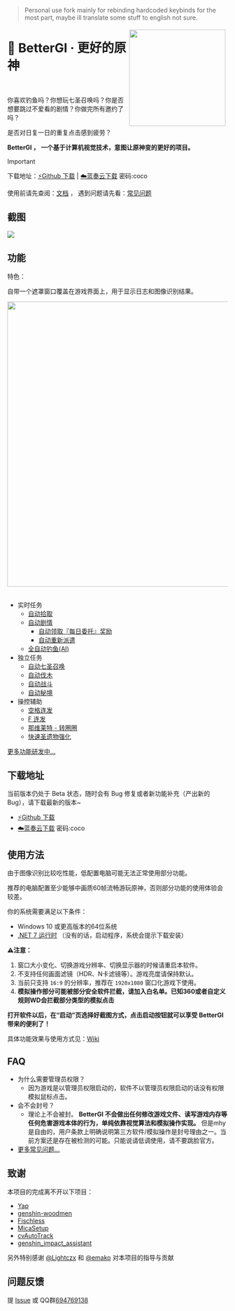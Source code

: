 >Personal use fork mainly for rebinding hardcoded keybinds for the most part, maybe ill translate some stuff to english not sure.

<p>
  <a href="https://bgi.huiyadan.com/"><img src="https://github.com/babalae/better-genshin-impact/assets/15783049/c3fe6d01-6932-46ae-a570-fd3027e5a2a5" align="right" width="220" hspace="5" vspace="5"></a>
  <h1>🍨 BetterGI · 更好的原神</h1>
  <p>
    <img alt="" src="https://img.shields.io/badge/platform-Windows-blue?style=flat-square&color=4096d8" />
    <img alt="" src="https://img.shields.io/github/last-commit/babalae/better-genshin-impact?style=flat-square&color=4096d8" />
    <img alt="" src="https://img.shields.io/github/v/release/babalae/better-genshin-impact?style=flat-square&color=4096d8" />
  </p>
  <p>你喜欢钓鱼吗？你想玩七圣召唤吗？你是否想要跳过不爱看的剧情？你做完所有邀约了吗？</p>
  <p>是否对日复一日的重复点击感到疲劳？</p>
  <p><b>BetterGI ， 一个基于计算机视觉技术，意图让原神变的更好的项目。</b></p>
</p>
<!-- https://github.com/babalae/better-genshin-impact/assets/15783049/483cb63b-f21c-4946-bb19-64249aa7d5fb -->

> [!IMPORTANT]
> 下载地址：[⚡Github 下载](https://github.com/babalae/better-genshin-impact/releases) | [☁️蓝奏云下载](https://wwmy.lanzouq.com/b00rs2msd)  密码:coco
> 
> 使用前请先查阅：[文档](https://bgi.huiyadan.com/doc.html) ， 遇到问题请先看：[常见问题](https://bgi.huiyadan.com/faq.html)


## 截图

<img src="https://img.alicdn.com/imgextra/i2/2042484851/O1CN016wk5ZC1lhoEMzz04F_!!2042484851.gif"/>

## 功能

特色：

自带一个遮罩窗口覆盖在游戏界面上，用于显示日志和图像识别结果。

<img width="650px" src="https://github.com/babalae/better-genshin-impact/assets/15783049/57ab7c3c-709a-4cf3-8f64-1c78764c364c"/>
<br>
<br>

* 实时任务
  * [自动拾取](https://bgi.huiyadan.com/doc.html#%E8%87%AA%E5%8A%A8%E6%8B%BE%E5%8F%96)
  * [自动剧情](https://bgi.huiyadan.com/doc.html#%E8%87%AA%E5%8A%A8%E5%89%A7%E6%83%85)
    * [自动领取『每日委托』奖励](https://bgi.huiyadan.com/doc.html#%E8%87%AA%E5%8A%A8%E9%A2%86%E5%8F%96%E3%80%8E%E6%AF%8F%E6%97%A5%E5%A7%94%E6%89%98%E3%80%8F%E5%A5%96%E5%8A%B1)
    * [自动重新派遣](https://bgi.huiyadan.com/doc.html#%E8%87%AA%E5%8A%A8%E9%87%8D%E6%96%B0%E6%B4%BE%E9%81%A3)
  * [全自动钓鱼(AI)](https://bgi.huiyadan.com/doc.html#%E5%85%A8%E8%87%AA%E5%8A%A8%E9%92%93%E9%B1%BC)
* 独立任务
    * [自动七圣召唤](https://bgi.huiyadan.com/doc.html#%E8%87%AA%E5%8A%A8%E4%B8%83%E5%9C%A3%E5%8F%AC%E5%94%A4)
    * [自动伐木](http://bgi.huiyadan.com/doc.html#%E8%87%AA%E5%8A%A8%E4%BC%90%E6%9C%A8)
    * [自动战斗](http://bgi.huiyadan.com/feats/domain.html)
    * [自动秘境](http://bgi.huiyadan.com/feats/domain.html)
* 操控辅助
    * [空格连发](https://bgi.huiyadan.com/doc.html#%E7%A9%BA%E6%A0%BC%E8%BF%9E%E5%8F%91)
    * [F 连发](https://bgi.huiyadan.com/doc.html#f%E8%BF%9E%E5%8F%91)
    * [那维莱特 - 转圈圈](https://bgi.huiyadan.com/doc.html#%E9%82%A3%E7%BB%B4%E8%8E%B1%E7%89%B9-%E8%BD%AC%E5%9C%88%E5%9C%88)
    * [快速圣遗物强化](https://bgi.huiyadan.com/doc.html#%E5%9C%A3%E9%81%97%E7%89%A9%E4%B8%80%E9%94%AE%E5%BC%BA%E5%8C%96)

[更多功能研发中...](https://bgi.huiyadan.com/feat.html)



## 下载地址

当前版本仍处于 Beta 状态，随时会有 Bug 修复或者新功能补充（产出新的 Bug），请下载最新的版本~

* [⚡Github 下载](https://github.com/babalae/better-genshin-impact/releases)
* [☁️蓝奏云下载](https://wwmy.lanzouq.com/b00rs2msd)  密码:coco


## 使用方法
由于图像识别比较吃性能，低配置电脑可能无法正常使用部分功能。

推荐的电脑配置至少能够中画质60帧流畅游玩原神，否则部分功能的使用体验会较差。

你的系统需要满足以下条件：
  * Windows 10 或更高版本的64位系统
  * [.NET 7 运行时](https://dotnet.microsoft.com/zh-cn/download/dotnet/latest/runtime) （没有的话，启动程序，系统会提示下载安装）

**⚠️注意：**
1. 窗口大小变化、切换游戏分辨率、切换显示器的时候请重启本软件。
2. 不支持任何画面滤镜（HDR、N卡滤镜等）。游戏亮度请保持默认。
3. 当前只支持 `16:9` 的分辨率，推荐在 `1920x1080` 窗口化游戏下使用。
4. **模拟操作部分可能被部分安全软件拦截，请加入白名单。已知360或者自定义规则WD会拦截部分类型的模拟点击**

**打开软件以后，在“启动”页选择好截图方式，点击启动按钮就可以享受 BetterGI 带来的便利了！**

具体功能效果与使用方式见：[Wiki](https://bgi.huiyadan.com/doc.html)

## FAQ
* 为什么需要管理员权限？
  * 因为游戏是以管理员权限启动的，软件不以管理员权限启动的话没有权限模拟鼠标点击。
* 会不会封号？
  * 理论上不会被封。 **BetterGI 不会做出任何修改游戏文件、读写游戏内存等任何危害游戏本体的行为，单纯依靠视觉算法和模拟操作实现。** 但是mhy是自由的，用户条款上明确说明第三方软件/模拟操作是封号理由之一。当前方案还是存在被检测的可能。只能说请低调使用，请不要跳脸官方。
* [更多常见问题...](https://bgi.huiyadan.com/faq.html)

## 致谢

本项目的完成离不开以下项目：
* [Yap](https://github.com/Alex-Beng/Yap)
* [genshin-woodmen](https://github.com/genshin-matrix/genshin-woodmen)
* [Fischless](https://github.com/genshin-matrix/Fischless)
* [MicaSetup](https://github.com/lemutec/MicaSetup)
* [cvAutoTrack](https://github.com/GengGode/cvAutoTrack)
* [genshin_impact_assistant](https://github.com/infstellar/genshin_impact_assistant)

另外特别感谢 [@Lightczx](https://github.com/Lightczx) 和 [@emako](https://github.com/emako) 对本项目的指导与贡献


## 问题反馈

提 [Issue](https://github.com/babalae/genius-invokation-auto-toy/issues) 或 QQ群[694769138](http://qm.qq.com/cgi-bin/qm/qr?_wv=1027&k=hneYjH2EgI1-pQI1em3uaVG7l-7vz8ye&authKey=q9lhYjjNQ6Tiw7uBvL1%2BWZZewa0%2B1H6PNFv1ETsQQBWlLpXqUx1bGeD7iK4iLfpv&noverify=0&group_code=694769138)
